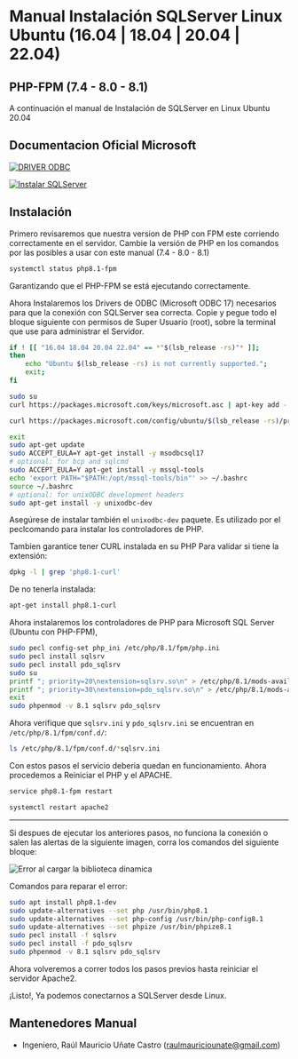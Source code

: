 
# Manual Instalación SQLServer Linux Ubuntu (16.04 | 18.04 | 20.04 | 22.04)
## PHP-FPM (7.4 - 8.0 - 8.1)

A continuación el manual de Instalación de SQLServer en Linux Ubuntu 20.04

## Documentacion Oficial Microsoft

[![DRIVER ODBC](https://i.ibb.co/x1NxJR8/ODBC.png)](https://learn.microsoft.com/en-us/sql/connect/odbc/linux-mac/installing-the-microsoft-odbc-driver-for-sql-server?view=sql-server-ver16&tabs=alpine18-install%2Calpine17-install%2Cdebian8-install%2Credhat7-13-install%2Crhel7-offline)

[![Instalar SQLServer](https://i.ibb.co/80132v4/SQLServer.png)](https://learn.microsoft.com/en-us/sql/connect/php/installation-tutorial-linux-mac?view=sql-server-ver16)

## Instalación

Primero revisaremos que nuestra version de PHP con FPM este corriendo correctamente en el servidor.
Cambie la versión de PHP en los comandos por las posibles a usar con este manual (7.4 - 8.0 - 8.1)

```bash
systemctl status php8.1-fpm
```

Garantizando que el PHP-FPM se está ejecutando correctamente.

Ahora Instalaremos los Drivers de ODBC (Microsoft ODBC 17) necesarios para que la conexión con SQLServer sea correcta. Copie y pegue todo el bloque siguiente con permisos de Super Usuario (root), sobre la terminal que use para administrar el Servidor.

```bash
if ! [[ "16.04 18.04 20.04 22.04" == *"$(lsb_release -rs)"* ]];
then
    echo "Ubuntu $(lsb_release -rs) is not currently supported.";
    exit;
fi

sudo su
curl https://packages.microsoft.com/keys/microsoft.asc | apt-key add -

curl https://packages.microsoft.com/config/ubuntu/$(lsb_release -rs)/prod.list > /etc/apt/sources.list.d/mssql-release.list

exit
sudo apt-get update
sudo ACCEPT_EULA=Y apt-get install -y msodbcsql17
# optional: for bcp and sqlcmd
sudo ACCEPT_EULA=Y apt-get install -y mssql-tools
echo 'export PATH="$PATH:/opt/mssql-tools/bin"' >> ~/.bashrc
source ~/.bashrc
# optional: for unixODBC development headers
sudo apt-get install -y unixodbc-dev
```

Asegúrese de instalar también el `unixodbc-dev` paquete. Es utilizado por el peclcomando para instalar los controladores de PHP.

Tambien garantice tener CURL instalada en su PHP 
Para validar si tiene la extensión:

```bash
dpkg -l | grep 'php8.1-curl'
```

De no tenerla instalada:
```bash
apt-get install php8.1-curl
```

Ahora instalaremos los controladores de PHP para Microsoft SQL Server (Ubuntu con PHP-FPM), 

```bash
sudo pecl config-set php_ini /etc/php/8.1/fpm/php.ini
sudo pecl install sqlsrv
sudo pecl install pdo_sqlsrv
sudo su
printf "; priority=20\nextension=sqlsrv.so\n" > /etc/php/8.1/mods-available/sqlsrv.ini
printf "; priority=30\nextension=pdo_sqlsrv.so\n" > /etc/php/8.1/mods-available/pdo_sqlsrv.ini
exit
sudo phpenmod -v 8.1 sqlsrv pdo_sqlsrv
```

Ahora verifique que `sqlsrv.ini` y `pdo_sqlsrv.ini` se encuentran en `/etc/php/8.1/fpm/conf.d/`:

```bash
ls /etc/php/8.1/fpm/conf.d/*sqlsrv.ini
```

Con estos pasos el servicio deberia quedan en funcionamiento.
Ahora procedemos a Reiniciar el PHP y el APACHE.

```bash
service php8.1-fpm restart
```

```bash
systemctl restart apache2
```

------------------------------------------------------------

Si despues de ejecutar los anteriores pasos, no funciona la conexión o salen las alertas de la siguiente imagen, corra los comandos del siguiente bloque:

![Error al cargar la biblioteca dinamica](https://i.ibb.co/3yPxFrz/Captura-de-pantalla-2023-02-23-a-la-s-8-12-42-a-m.png)

Comandos para reparar el error:

```bash
sudo apt install php8.1-dev
sudo update-alternatives --set php /usr/bin/php8.1
sudo update-alternatives --set php-config /usr/bin/php-config8.1
sudo update-alternatives --set phpize /usr/bin/phpize8.1
sudo pecl install -f sqlsrv
sudo pecl install -f pdo_sqlsrv
sudo phpenmod -v 8.1 sqlsrv pdo_sqlsrv
```

Ahora volveremos a correr todos los pasos previos hasta reiniciar el servidor Apache2.

¡Listo!, Ya podemos conectarnos a SQLServer desde Linux.

## Mantenedores Manual

- Ingeniero, Raúl Mauricio Uñate Castro (raulmauriciounate@gmail.com)